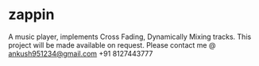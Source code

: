 # zappin
A music player, implements Cross Fading, Dynamically Mixing tracks.
This project will be made available on request. 
Please contact me @
ankush951234@gmail.com
+91 8127443777
